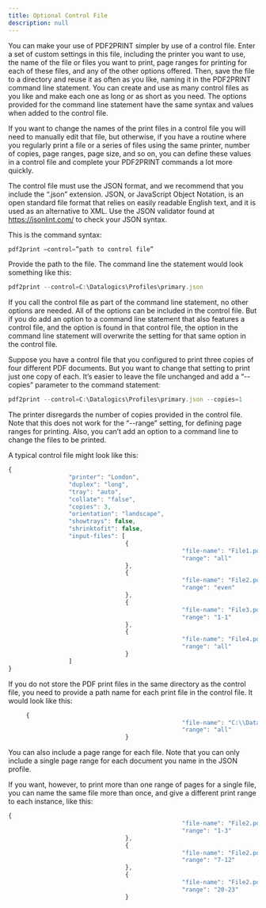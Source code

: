 ```yaml
---
title: Optional Control File
description: null
---
```


You can make your use of PDF2PRINT simpler by use of a control file. Enter a set of custom settings in this file, including the printer you want to use, the name of the file or files you want to print, page ranges for printing for each of these files, and any of the other options offered. Then, save the file to a directory and reuse it as often as you like, naming it in the PDF2PRINT command line statement. You can create and use as many control files as you like and make each one as long or as short as you need. The options provided for the command line statement have the same syntax and values when added to the control file.

If you want to change the names of the print files in a control file you will need to manually edit that file, but otherwise, if you have a routine where you regularly print a file or a series of files using the same printer, number of copies, page ranges, page size, and so on, you can define these values in a control file and complete your PDF2PRINT commands a lot more quickly.

The control file must use the JSON format, and we recommend that you include the “.json” extension. JSON, or JavaScript Object Notation, is an open standard file format that relies on easily readable English text, and it is used as an alternative to XML. Use the JSON validator found at <https://jsonlint.com/> to check your JSON syntax.

This is the command syntax:

```js
pdf2print –control=”path to control file”
```

Provide the path to the file. The command line the statement would look something like this:

```js
pdf2print --control=C:\Datalogics\Profiles\primary.json
```

If you call the control file as part of the command line statement, no other options are needed. All of the options can be included in the control file. But if you do add an option to a command line statement that also features a control file, and the option is found in that control file, the option in the command line statement will overwrite the setting for that same option in the control file.

Suppose you have a control file that you configured to print three copies of four different PDF documents. But you want to change that setting to print just one copy of each. It’s easier to leave the file unchanged and add a “--copies” parameter to the command statement:

```js
pdf2print --control=C:\Datalogics\Profiles\primary.json --copies=1
```

The printer disregards the number of copies provided in the control file. Note that this does not work for the “--range” setting, for defining page ranges for printing. Also, you can’t add an option to a command line to change the files to be printed.

A typical control file might look like this:

```js
{
                 "printer": "London",
                 "duplex": "long",
                 "tray": "auto",
                 "collate": "false",
                 "copies": 3,
                 "orientation": "landscape",
                 "showtrays": false,
                 "shrinktofit": false,
                 "input-files": [
                                 {
                                                 "file-name": "File1.pdf",
                                                 "range": "all"
                                 },
                                 {
                                                 "file-name": "File2.pdf",
                                                 "range": "even"
                                 },
                                 {
                                                 "file-name": "File3.pdf",
                                                 "range": "1-1"
                                 },
                                 {
                                                 "file-name": "File4.pdf",
                                                 "range": "all"
                                 }
                 ]
}
```

If you do not store the PDF print files in the same directory as the control file, you need to provide a path name for each print file in the control file. It would look like this:

```js
     {
                                                 "file-name": "C:\\Datalogics\\Print\\File4.pdf",
                                                 "range": "all"
                                 }
```

You can also include a page range for each file. Note that you can only include a single page range for each document you name in the JSON profile.

If you want, however, to print more than one range of pages for a single file, you can name the same file more than once, and give a different print range to each instance, like this:

```js
{
                                                 "file-name": "File2.pdf",
                                                 "range": "1-3"
                                 },
                                 {
                                                 "file-name": "File2.pdf",
                                                 "range": "7-12"
                                 },
                                 {
                                                 "file-name": "File2.pdf",
                                                 "range": "20-23"
                                 }
```

